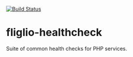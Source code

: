 [![Build Status](https://drone.io/github.com/fliglio/health/status.png)](https://drone.io/github.com/fliglio/health/latest)

# fliglio-healthcheck
Suite of common health checks for PHP services.
